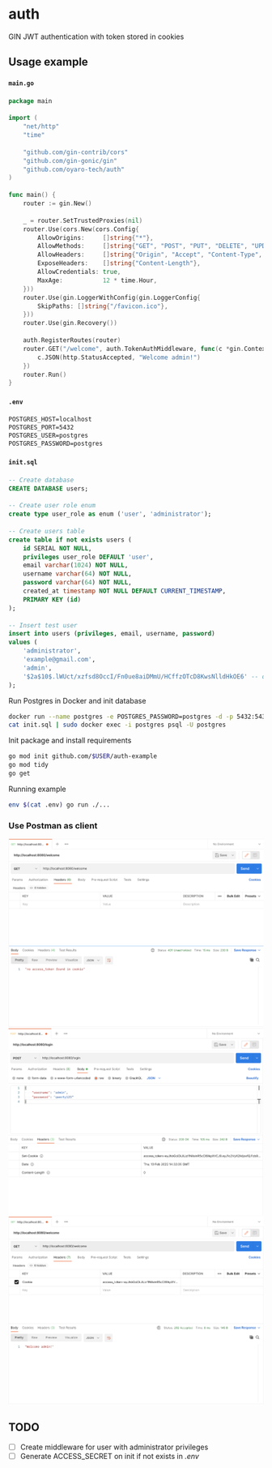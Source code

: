 # auth
GIN JWT authentication with token stored in cookies

## Usage example

#### `main.go`
```go
package main

import (
	"net/http"
	"time"

	"github.com/gin-contrib/cors"
	"github.com/gin-gonic/gin"
	"github.com/oyaro-tech/auth"
)

func main() {
	router := gin.New()

	_ = router.SetTrustedProxies(nil)
	router.Use(cors.New(cors.Config{
		AllowOrigins:     []string{"*"},
		AllowMethods:     []string{"GET", "POST", "PUT", "DELETE", "UPDATE", "OPTIONS"},
		AllowHeaders:     []string{"Origin", "Accept", "Content-Type", "X-CSRF-Token", "X-Requested-With"},
		ExposeHeaders:    []string{"Content-Length"},
		AllowCredentials: true,
		MaxAge:           12 * time.Hour,
	}))
	router.Use(gin.LoggerWithConfig(gin.LoggerConfig{
		SkipPaths: []string{"/favicon.ico"},
	}))
	router.Use(gin.Recovery())

	auth.RegisterRoutes(router)
	router.GET("/welcome", auth.TokenAuthMiddleware, func(c *gin.Context) {
		c.JSON(http.StatusAccepted, "Welcome admin!")
	})
	router.Run()
}
```

#### `.env`
```
POSTGRES_HOST=localhost
POSTGRES_PORT=5432
POSTGRES_USER=postgres
POSTGRES_PASSWORD=postgres
```

#### `init.sql`
```sql
-- Create database
CREATE DATABASE users;

-- Create user role enum
create type user_role as enum ('user', 'administrator');

-- Create users table
create table if not exists users (
    id SERIAL NOT NULL,
    privileges user_role DEFAULT 'user',
    email varchar(1024) NOT NULL,
    username varchar(64) NOT NULL,
    password varchar(64) NOT NULL,
    created_at timestamp NOT NULL DEFAULT CURRENT_TIMESTAMP,
    PRIMARY KEY (id)
);

-- Insert test user
insert into users (privileges, email, username, password)
values (
    'administrator',
    'example@gmail.com',
    'admin',
    '$2a$10$.lWUct/xzfsd8OccI/Fn0ue8aiDMmU/HCffzOTcD8KwsNlldHkOE6' -- qwerty123
);
```

Run Postgres in Docker and init database
```bash
docker run --name postgres -e POSTGRES_PASSWORD=postgres -d -p 5432:5432 --rm postgres
cat init.sql | sudo docker exec -i postgres psql -U postgres
```

Init package and install requirements
```bash
go mod init github.com/$USER/auth-example
go mod tidy
go get
```

Running example
```bash
env $(cat .env) go run ./...
```

### Use Postman as client
![Postman not_sing_in](https://github.com/oyaro-tech/auth/blob/main/example/not_sing_in.png)
![Postman login](https://github.com/oyaro-tech/auth/blob/main/example/login.png)
![Postman access_granted](https://github.com/oyaro-tech/auth/blob/main/example/access_granted.png)

## TODO
- [ ] Create middleware for user with administrator privileges
- [ ] Generate ACCESS_SECRET on init if not exists in _.env_
